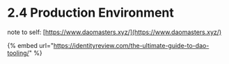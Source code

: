 # 2.4 Production Environment

note to self: [https://www.daomasters.xyz/](https://www.daomasters.xyz/)

{% embed url="https://identityreview.com/the-ultimate-guide-to-dao-tooling/" %}

